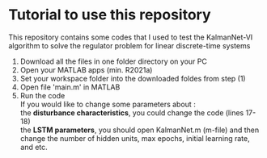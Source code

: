# Tutorial to use this repository
This repository contains some codes that I used to test the KalmanNet-VI algorithm to solve the regulator problem for linear discrete-time systems
1. Download all the files in one folder directory on your PC
2. Open your MATLAB apps (min. R2021a)
3. Set your workspace folder into the downloaded foldes from step (1)
4. Open file 'main.m' in MATLAB
5. Run the code<br />
If you would like to change some parameters about :<br />
the **disturbance characteristics**, you could change the code (lines 17-18)<br />
the **LSTM parameters**, you should open KalmanNet.m (m-file) and then change the number of hidden units, max epochs, initial learning rate, and etc. 
